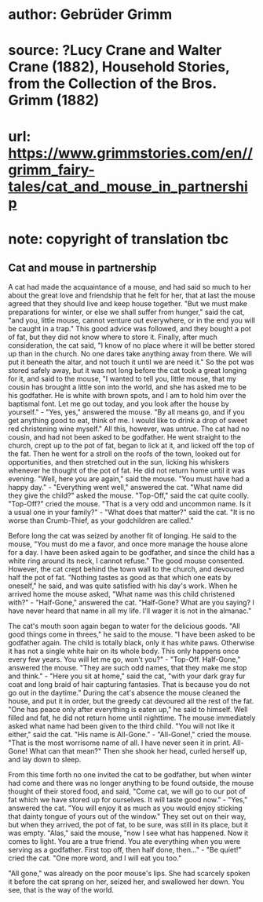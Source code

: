 # author: Gebrüder Grimm
# source: ?Lucy Crane and Walter Crane (1882), Household Stories, from the Collection of the Bros. Grimm (1882)
# url: https://www.grimmstories.com/en//grimm_fairy-tales/cat_and_mouse_in_partnership
# note: copyright of translation tbc

## Cat and mouse in partnership 

A cat had made the acquaintance of a mouse, and had said so much to her
about the great love and friendship that he felt for her, that at last
the mouse agreed that they should live and keep house together. "But we
must make preparations for winter, or else we shall suffer from
hunger," said the cat, "and you, little mouse, cannot venture out
everywhere, or in the end you will be caught in a trap." This good
advice was followed, and they bought a pot of fat, but they did not know
where to store it. Finally, after much consideration, the cat said, "I
know of no place where it will be better stored up than in the church.
No one dares take anything away from there. We will put it beneath the
altar, and not touch it until we are need it." So the pot was stored
safely away, but it was not long before the cat took a great longing for
it, and said to the mouse, "I wanted to tell you, little mouse, that my
cousin has brought a little son into the world, and she has asked me to
be his godfather. He is white with brown spots, and I am to hold him
over the baptismal font. Let me go out today, and you look after the
house by yourself." - "Yes, yes," answered the mouse. "By all means
go, and if you get anything good to eat, think of me. I would like to
drink a drop of sweet red christening wine myself." All this, however,
was untrue. The cat had no cousin, and had not been asked to be
godfather. He went straight to the church, crept up to the pot of fat,
began to lick at it, and licked off the top of the fat. Then he went for
a stroll on the roofs of the town, looked out for opportunities, and
then stretched out in the sun, licking his whiskers whenever he thought
of the pot of fat. He did not return home until it was evening. "Well,
here you are again," said the mouse. "You must have had a happy
day." - "Everything went well," answered the cat. "What name did
they give the child?" asked the mouse. "Top-Off," said the cat quite
coolly. "Top-Off?" cried the mouse. "That is a very odd and uncommon
name. Is it a usual one in your family?" - "What does that matter?"
said the cat. "It is no worse than Crumb-Thief, as your godchildren are
called."

Before long the cat was seized by another fit of longing. He said to the
mouse, "You must do me a favor, and once more manage the house alone
for a day. I have been asked again to be godfather, and since the child
has a white ring around its neck, I cannot refuse." The good mouse
consented. However, the cat crept behind the town wall to the church,
and devoured half the pot of fat. "Nothing tastes as good as that which
one eats by oneself," he said, and was quite satisfied with his day's
work. When he arrived home the mouse asked, "What name was this child
christened with?" - "Half-Gone," answered the cat. "Half-Gone? What
are you saying? I have never heard that name in all my life. I'll wager
it is not in the almanac."

The cat's mouth soon again began to water for the delicious goods.
"All good things come in threes," he said to the mouse. "I have been
asked to be godfather again. The child is totally black, only it has
white paws. Otherwise it has not a single white hair on its whole body.
This only happens once every few years. You will let me go, won't
you?" - "Top-Off. Half-Gone," answered the mouse. "They are such odd
names, that they make me stop and think." - "Here you sit at home,"
said the cat, "with your dark gray fur coat and long braid of hair
capturing fantasies. That is because you do not go out in the daytime."
During the cat's absence the mouse cleaned the house, and put it in
order, but the greedy cat devoured all the rest of the fat. "One has
peace only after everything is eaten up," he said to himself. Well
filled and fat, he did not return home until nighttime. The mouse
immediately asked what name had been given to the third child. "You
will not like it either," said the cat. "His name is All-Gone." -
"All-Gone!," cried the mouse. "That is the most worrisome name of
all. I have never seen it in print. All-Gone! What can that mean?" Then
she shook her head, curled herself up, and lay down to sleep.

From this time forth no one invited the cat to be godfather, but when
winter had come and there was no longer anything to be found outside,
the mouse thought of their stored food, and said, "Come cat, we will go
to our pot of fat which we have stored up for ourselves. It will taste
good now." - "Yes," answered the cat. "You will enjoy it as much as
you would enjoy sticking that dainty tongue of yours out of the
window." They set out on their way, but when they arrived, the pot of
fat, to be sure, was still in its place, but it was empty. "Alas,"
said the mouse, "now I see what has happened. Now it comes to light.
You are a true friend. You ate everything when you were serving as a
godfather. First top off, then half done, then..." - "Be quiet!"
cried the cat. "One more word, and I will eat you too."

"All gone," was already on the poor mouse's lips. She had scarcely
spoken it before the cat sprang on her, seized her, and swallowed her
down. You see, that is the way of the world.
